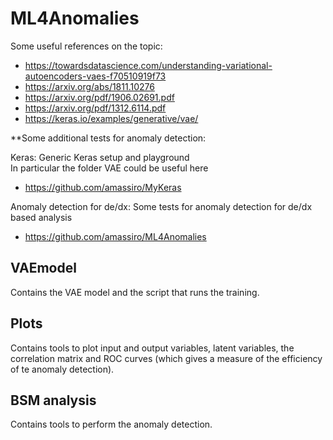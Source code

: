 # ML4Anomalies
Some useful references on the topic:
* https://towardsdatascience.com/understanding-variational-autoencoders-vaes-f70510919f73
* https://arxiv.org/abs/1811.10276
* https://arxiv.org/pdf/1906.02691.pdf
* https://arxiv.org/pdf/1312.6114.pdf
* https://keras.io/examples/generative/vae/

**Some additional tests for anomaly detection:

Keras:
Generic Keras setup and playground  
In particular the folder VAE could be useful here
* https://github.com/amassiro/MyKeras

Anomaly detection for de/dx:
Some tests for anomaly detection for de/dx based analysis
* https://github.com/amassiro/ML4Anomalies


## VAEmodel
Contains the VAE model and the script that runs the training.

## Plots
Contains tools to plot input and output variables, latent variables, the correlation matrix and ROC curves (which gives a measure of the efficiency of te anomaly detection).

## BSM analysis
Contains tools to perform the anomaly detection.

